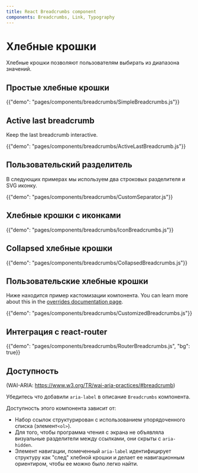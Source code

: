 ```yaml
---
title: React Breadcrumbs component
components: Breadcrumbs, Link, Typography
---
```


# Хлебные крошки

<p class="description">Хлебные крошки позволяют пользователям выбирать из диапазона значений.</p>

## Простые хлебные крошки

{{"demo": "pages/components/breadcrumbs/SimpleBreadcrumbs.js"}}

## Active last breadcrumb

Keep the last breadcrumb interactive.

{{"demo": "pages/components/breadcrumbs/ActiveLastBreadcrumb.js"}}

## Пользовательский разделитель

В следующих примерах мы используем два строковых разделителя и SVG иконку.

{{"demo": "pages/components/breadcrumbs/CustomSeparator.js"}}

## Хлебные крошки с иконками

{{"demo": "pages/components/breadcrumbs/IconBreadcrumbs.js"}}

## Collapsed хлебные крошки

{{"demo": "pages/components/breadcrumbs/CollapsedBreadcrumbs.js"}}

## Пользовательские хлебные крошки

Ниже находится пример кастомизации компонента. You can learn more about this in the [overrides documentation page](/customization/components/).

{{"demo": "pages/components/breadcrumbs/CustomizedBreadcrumbs.js"}}

## Интеграция с react-router

{{"demo": "pages/components/breadcrumbs/RouterBreadcrumbs.js", "bg": true}}

## Доступность

(WAI-ARIA: https://www.w3.org/TR/wai-aria-practices/#breadcrumb)

Убедитесь что добавили `aria-label` в описание `Breadcrumbs` компонента.

Доступность этого компонента зависит от:

- Набор ссылок структурирован с использованием упорядоченного списка (элемент`<ol>`).
- Для того, чтобы программа чтения с экрана не объявляла визуальные разделители между ссылками, они скрыты с `aria-hidden`.
- Элемент навигации, помеченный `aria-label` идентифицирует структуру как "след" хлебной крошки и делает ее навигационным ориентиром, чтобы ее можно было легко найти.